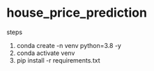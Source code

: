 # house_price_prediction

steps
1. conda create -n venv python=3.8 -y
2. conda activate venv
3. pip install -r requirements.txt